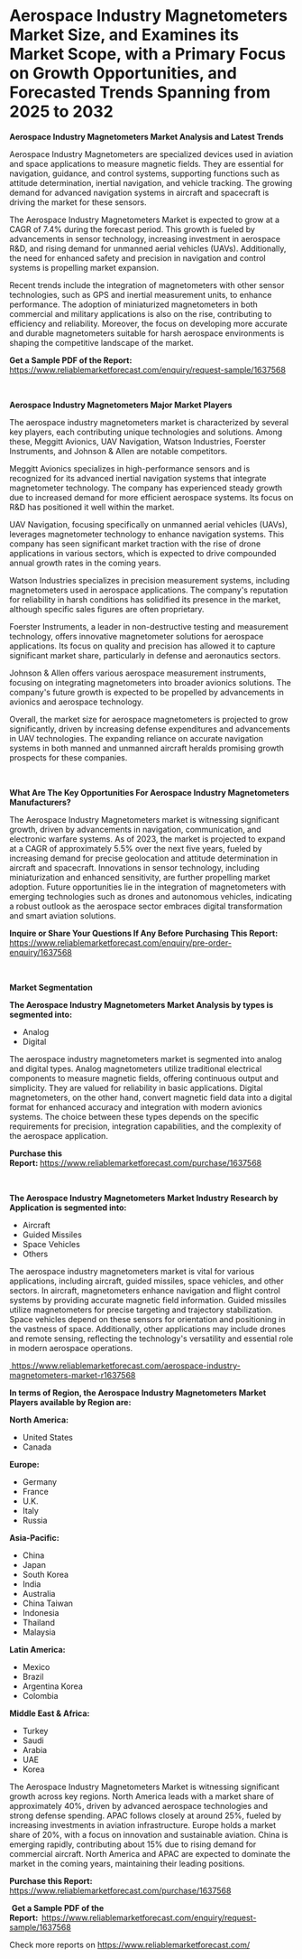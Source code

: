 <p><h1>Aerospace Industry Magnetometers Market Size, and Examines its Market Scope, with a Primary Focus on Growth Opportunities, and Forecasted Trends Spanning from 2025 to 2032</h1></p><p><strong>Aerospace Industry Magnetometers Market Analysis and Latest Trends</strong></p>
<p><p>Aerospace Industry Magnetometers are specialized devices used in aviation and space applications to measure magnetic fields. They are essential for navigation, guidance, and control systems, supporting functions such as attitude determination, inertial navigation, and vehicle tracking. The growing demand for advanced navigation systems in aircraft and spacecraft is driving the market for these sensors.</p><p>The Aerospace Industry Magnetometers Market is expected to grow at a CAGR of 7.4% during the forecast period. This growth is fueled by advancements in sensor technology, increasing investment in aerospace R&D, and rising demand for unmanned aerial vehicles (UAVs). Additionally, the need for enhanced safety and precision in navigation and control systems is propelling market expansion.</p><p>Recent trends include the integration of magnetometers with other sensor technologies, such as GPS and inertial measurement units, to enhance performance. The adoption of miniaturized magnetometers in both commercial and military applications is also on the rise, contributing to efficiency and reliability. Moreover, the focus on developing more accurate and durable magnetometers suitable for harsh aerospace environments is shaping the competitive landscape of the market.</p></p>
<p><strong>Get a Sample PDF of the Report:&nbsp;</strong> <a href="https://www.reliablemarketforecast.com/enquiry/request-sample/1637568?utm_campaign=2235&utm_medium=2&utm_source=Github&utm_content=ia&utm_term=23032025&utm_id=aerospace-industry-magnetometers">https://www.reliablemarketforecast.com/enquiry/request-sample/1637568</a></p>
<p>&nbsp;</p>
<p><strong>Aerospace Industry Magnetometers Major Market Players</strong></p>
<p><p>The aerospace industry magnetometers market is characterized by several key players, each contributing unique technologies and solutions. Among these, Meggitt Avionics, UAV Navigation, Watson Industries, Foerster Instruments, and Johnson & Allen are notable competitors.</p><p>Meggitt Avionics specializes in high-performance sensors and is recognized for its advanced inertial navigation systems that integrate magnetometer technology. The company has experienced steady growth due to increased demand for more efficient aerospace systems. Its focus on R&D has positioned it well within the market.</p><p>UAV Navigation, focusing specifically on unmanned aerial vehicles (UAVs), leverages magnetometer technology to enhance navigation systems. This company has seen significant market traction with the rise of drone applications in various sectors, which is expected to drive compounded annual growth rates in the coming years.</p><p>Watson Industries specializes in precision measurement systems, including magnetometers used in aerospace applications. The company's reputation for reliability in harsh conditions has solidified its presence in the market, although specific sales figures are often proprietary.</p><p>Foerster Instruments, a leader in non-destructive testing and measurement technology, offers innovative magnetometer solutions for aerospace applications. Its focus on quality and precision has allowed it to capture significant market share, particularly in defense and aeronautics sectors.</p><p>Johnson & Allen offers various aerospace measurement instruments, focusing on integrating magnetometers into broader avionics solutions. The company's future growth is expected to be propelled by advancements in avionics and aerospace technology.</p><p>Overall, the market size for aerospace magnetometers is projected to grow significantly, driven by increasing defense expenditures and advancements in UAV technologies. The expanding reliance on accurate navigation systems in both manned and unmanned aircraft heralds promising growth prospects for these companies.</p></p>
<p>&nbsp;</p>
<p><strong>What Are The Key Opportunities For Aerospace Industry Magnetometers Manufacturers?</strong></p>
<p><p>The Aerospace Industry Magnetometers market is witnessing significant growth, driven by advancements in navigation, communication, and electronic warfare systems. As of 2023, the market is projected to expand at a CAGR of approximately 5.5% over the next five years, fueled by increasing demand for precise geolocation and attitude determination in aircraft and spacecraft. Innovations in sensor technology, including miniaturization and enhanced sensitivity, are further propelling market adoption. Future opportunities lie in the integration of magnetometers with emerging technologies such as drones and autonomous vehicles, indicating a robust outlook as the aerospace sector embraces digital transformation and smart aviation solutions.</p></p>
<p><strong>Inquire or Share Your Questions If Any Before Purchasing This Report:</strong> <a href="https://www.reliablemarketforecast.com/enquiry/pre-order-enquiry/1637568?utm_campaign=2235&utm_medium=2&utm_source=Github&utm_content=ia&utm_term=23032025&utm_id=aerospace-industry-magnetometers">https://www.reliablemarketforecast.com/enquiry/pre-order-enquiry/1637568</a></p>
<p>&nbsp;</p>
<p><strong>Market Segmentation</strong></p>
<p><strong>The Aerospace Industry Magnetometers Market Analysis by types is segmented into:</strong></p>
<p><ul><li>Analog</li><li>Digital</li></ul></p>
<p><p>The aerospace industry magnetometers market is segmented into analog and digital types. Analog magnetometers utilize traditional electrical components to measure magnetic fields, offering continuous output and simplicity. They are valued for reliability in basic applications. Digital magnetometers, on the other hand, convert magnetic field data into a digital format for enhanced accuracy and integration with modern avionics systems. The choice between these types depends on the specific requirements for precision, integration capabilities, and the complexity of the aerospace application.</p></p>
<p><strong>Purchase this Report:&nbsp;</strong><a href="https://www.reliablemarketforecast.com/purchase/1637568?utm_campaign=2235&utm_medium=2&utm_source=Github&utm_content=ia&utm_term=23032025&utm_id=aerospace-industry-magnetometers">https://www.reliablemarketforecast.com/purchase/1637568</a></p>
<p>&nbsp;</p>
<p><strong>The Aerospace Industry Magnetometers Market Industry Research by Application is segmented into:</strong></p>
<p><ul><li>Aircraft</li><li>Guided Missiles</li><li>Space Vehicles</li><li>Others</li></ul></p>
<p><p>The aerospace industry magnetometers market is vital for various applications, including aircraft, guided missiles, space vehicles, and other sectors. In aircraft, magnetometers enhance navigation and flight control systems by providing accurate magnetic field information. Guided missiles utilize magnetometers for precise targeting and trajectory stabilization. Space vehicles depend on these sensors for orientation and positioning in the vastness of space. Additionally, other applications may include drones and remote sensing, reflecting the technology's versatility and essential role in modern aerospace operations.</p></p>
<p><a href="https://www.reliablemarketforecast.com/aerospace-industry-magnetometers-market-r1637568?utm_campaign=2235&utm_medium=2&utm_source=Github&utm_content=ia&utm_term=23032025&utm_id=aerospace-industry-magnetometers">&nbsp;https://www.reliablemarketforecast.com/aerospace-industry-magnetometers-market-r1637568</a></p>
<p><strong>In terms of Region, the Aerospace Industry Magnetometers Market Players available by Region are:</strong></p>
<p>
    <p> <strong> North America: </strong>
        <ul>
            <li>United States</li>
            <li>Canada</li>
        </ul>
        </p> 
    <p> <strong> Europe: </strong>
        <ul>
            <li>Germany</li>
            <li>France</li>
            <li>U.K.</li>
            <li>Italy</li>
            <li>Russia</li>
        </ul>
        </p> 
    <p> <strong> Asia-Pacific: </strong>
        <ul>
            <li>China</li>
            <li>Japan</li>
            <li>South Korea</li>
            <li>India</li>
            <li>Australia</li>
            <li>China Taiwan</li>
            <li>Indonesia</li>
            <li>Thailand</li>
            <li>Malaysia</li>
        </ul>
        </p> 
    <p> <strong> Latin America: </strong>
        <ul>
            <li>Mexico</li>
            <li>Brazil</li>
            <li>Argentina Korea</li>
            <li>Colombia</li>
        </ul>
        </p> 
    <p> <strong> Middle East & Africa: </strong>
        <ul>
            <li>Turkey</li>
            <li>Saudi</li>
            <li>Arabia</li>
            <li>UAE</li>
            <li>Korea</li>
        </ul>
    </p>
    </p>
<p><p>The Aerospace Industry Magnetometers Market is witnessing significant growth across key regions. North America leads with a market share of approximately 40%, driven by advanced aerospace technologies and strong defense spending. APAC follows closely at around 25%, fueled by increasing investments in aviation infrastructure. Europe holds a market share of 20%, with a focus on innovation and sustainable aviation. China is emerging rapidly, contributing about 15% due to rising demand for commercial aircraft. North America and APAC are expected to dominate the market in the coming years, maintaining their leading positions.</p></p>
<p><strong>Purchase this Report: </strong><a href="https://www.reliablemarketforecast.com/purchase/1637568?utm_campaign=2235&utm_medium=2&utm_source=Github&utm_content=ia&utm_term=23032025&utm_id=aerospace-industry-magnetometers">https://www.reliablemarketforecast.com/purchase/1637568</a></p>
<p>&nbsp;<strong>Get a Sample PDF of the Report:&nbsp;&nbsp;</strong><a href="https://www.reliablemarketforecast.com/enquiry/request-sample/1637568?utm_campaign=2235&utm_medium=2&utm_source=Github&utm_content=ia&utm_term=23032025&utm_id=aerospace-industry-magnetometers">https://www.reliablemarketforecast.com/enquiry/request-sample/1637568</a></p>
<p><strong></strong></p>
<p>Check more reports on <a href="https://www.reliablemarketforecast.com/?utm_campaign=2235&utm_medium=2&utm_source=Github&utm_content=ia&utm_term=23032025&utm_id=aerospace-industry-magnetometers">https://www.reliablemarketforecast.com/</a></p>